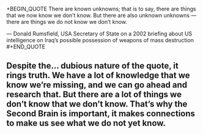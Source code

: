 +BEGIN_QUOTE
There are known unknowns; that is to say, there are things that we now know we don’t know. But there are also unknown unknowns — there are things we do not know we don’t know.

— Donald Rumsfield, USA Secretary of State on a 2002 briefing about US intelligence on Iraq’s possible possession of weapons of mass destruction
#+END_QUOTE
## Despite the... dubious nature of the quote, it rings truth. We have a lot of knowledge that we know we’re missing, and we can go ahead and research that. But there are a lot of things we don’t know that we don’t know. That’s why the Second Brain is important, it makes connections to make us see what we do not yet know.
